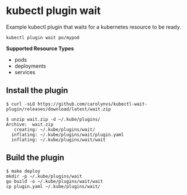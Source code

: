 # kubectl plugin wait
Example kubectl plugin that waits for a kubernetes resource to be ready.

```
kubectl plugin wait po/mypod
```

**Supported Resource Types**
* pods
* deployments
* services

## Install the plugin
```console
$ curl -sLO https://github.com/carolynvs/kubectl-wait-plugin/releases/download/latest/wait.zip

$ unzip wait.zip -d ~/.kube/plugins/
Archive:  wait.zip
   creating: ~/.kube/plugins/wait/
  inflating: ~/.kube/plugins/wait/plugin.yaml
  inflating: ~/.kube/plugins/wait/wait
```

## Build the plugin
```console
$ make deploy
mkdir -p ~/.kube/plugins/wait
go build -o ~/.kube/plugins/wait/wait
cp plugin.yaml ~/.kube/plugins/wait/
```
